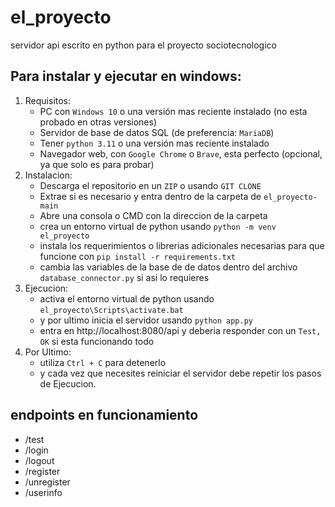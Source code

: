 # el_proyecto
servidor api escrito en python para el proyecto sociotecnologico

## Para instalar y ejecutar en windows:
1) Requisitos:
   - PC con `Windows 10` o una versión mas reciente instalado (no esta probado en otras versiones)
   - Servidor de base de datos SQL (de preferencia: `MariaDB`)
   - Tener `python 3.11` o una versión mas reciente instalado
   - Navegador web, con `Google Chrome` o `Brave`, esta perfecto (opcional, ya que solo es para probar)
2) Instalacion:
   - Descarga el repositorio en un `ZIP` o usando `GIT CLONE`
   - Extrae si es necesario y entra dentro de la carpeta de `el_proyecto-main`
   - Abre una consola o CMD con la direccion de la carpeta
   - crea un entorno virtual de python usando `python -m venv el_proyecto`
   - instala los requerimientos o librerias adicionales necesarias para que funcione con `pip install -r requirements.txt`
   - cambia las variables de la base de de datos dentro del archivo `database_connector.py` si asi lo requieres
3) Ejecucion:
   - activa el entorno virtual de python usando `el_proyecto\Scripts\activate.bat`
   - y por ultimo inicia el servidor usando `python app.py`
   - entra en http://localhost:8080/api y deberia responder con un `Test, OK` si esta funcionando todo
4) Por Ultimo:
   - utiliza `Ctrl + C` para detenerlo
   - y cada vez que necesites reiniciar el servidor debe repetir los pasos de Ejecucion.
  
## endpoints en funcionamiento
   - /test
   - /login
   - /logout
   - /register
   - /unregister
   - /userinfo
   
